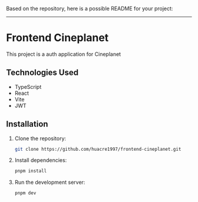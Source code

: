 Based on the repository, here is a possible README for your project:

---

# Frontend Cineplanet

This project is a auth application for Cineplanet

## Technologies Used

- TypeScript
- React
- Vite
- JWT

## Installation

1. Clone the repository:
   ```bash
   git clone https://github.com/huacre1997/frontend-cineplanet.git
   ```

2. Install dependencies:
   ```bash
   pnpm install
   ```

3. Run the development server:
   ```bash
   pnpm dev
   ```